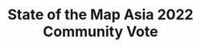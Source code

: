 ---
layout: page
title: "State of the Map Asia 2022 Community Vote"
redirect_to: https://airtable.com/shrA7B6oKpJn73Gvu
---